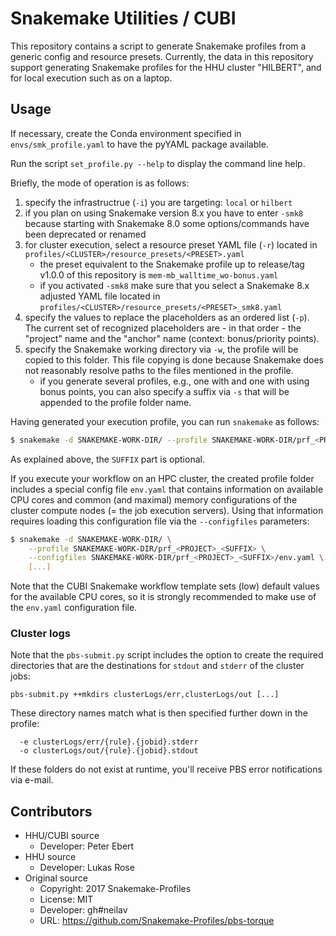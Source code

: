# Snakemake Utilities / CUBI

This repository contains a script to generate Snakemake profiles from a generic config and resource presets. Currently, the data in this repository support generating Snakemake profiles for the HHU cluster "HILBERT", and for local execution such as on a laptop.

## Usage

If necessary, create the Conda environment specified in `envs/smk_profile.yaml` to have the pyYAML package available.

Run the script `set_profile.py --help` to display the command line help.

Briefly, the mode of operation is as follows:

1. specify the infrastructrue (`-i`) you are targeting: `local` or `hilbert`
2. if you plan on using Snakemake version 8.x you have to enter `-smk8` because starting with Snakemake 8.0 some options/commands have been deprecated or renamed
3. for cluster execution, select a resource preset YAML file (`-r`) located in `profiles/<CLUSTER>/resource_presets/<PRESET>.yaml`
    - the preset equivalent to the Snakemake profile up to release/tag v1.0.0 of this repository is `mem-mb_walltime_wo-bonus.yaml`
    - if you activated `-smk8` make sure that you select a Snakemake 8.x adjusted YAML file located in `profiles/<CLUSTER>/resource_presets/<PRESET>_smk8.yaml`
4. specify the values to replace the placeholders as an ordered list (`-p`). The current set of recognized placeholders are - in that order - the "project" name and the "anchor" name (context: bonus/priority points).
5. specify the Snakemake working directory via `-w`, the profile will be copied to this folder. This file copying is done because Snakemake does not reasonably resolve paths to the files mentioned in the profile.
    - if you generate several profiles, e.g., one with and one with using bonus points, you can also specify a suffix via `-s` that will be appended to the profile folder name.

Having generated your execution profile, you can run `snakemake` as follows:

```bash
$ snakemake -d SNAKEMAKE-WORK-DIR/ --profile SNAKEMAKE-WORK-DIR/prf_<PROJECT>_<SUFFIX> [...]
```

As explained above, the `SUFFIX` part is optional.

If you execute your workflow on an HPC cluster, the created profile folder includes a special config file `env.yaml`
that contains information on available CPU cores and common (and maximal) memory configurations of the
cluster compute nodes (= the job execution servers). Using that information requires loading this configuration
file via the `--configfiles` parameters:

```bash
$ snakemake -d SNAKEMAKE-WORK-DIR/ \
    --profile SNAKEMAKE-WORK-DIR/prf_<PROJECT>_<SUFFIX> \
    --configfiles SNAKEMAKE-WORK-DIR/prf_<PROJECT>_<SUFFIX>/env.yaml \
    [...]
```

Note that the CUBI Snakemake workflow template sets (low) default values for the available CPU cores, so it is
strongly recommended to make use of the `env.yaml` configuration file.

### Cluster logs

Note that the `pbs-submit.py` script includes the option to create the required directories that are the destinations for `stdout` and `stderr` of the cluster jobs:

```
pbs-submit.py ++mkdirs clusterLogs/err,clusterLogs/out [...]
```

These directory names match what is then specified further down in the profile:

```
  -e clusterLogs/err/{rule}.{jobid}.stderr
  -o clusterLogs/out/{rule}.{jobid}.stdout
```

If these folders do not exist at runtime, you'll receive PBS error notifications via e-mail.

## Contributors

- HHU/CUBI source
    - Developer: Peter Ebert
- HHU source
    - Developer: Lukas Rose
- Original source
    - Copyright: 2017 Snakemake-Profiles
    - License: MIT
    - Developer: gh#neilav
    - URL: https://github.com/Snakemake-Profiles/pbs-torque
